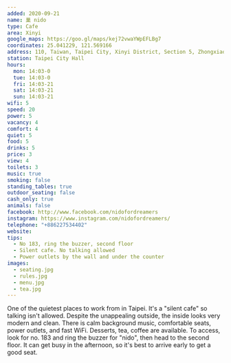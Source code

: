 ```yaml
---
added: 2020-09-21
name: 巢 nido
type: Cafe
area: Xinyi
google_maps: https://goo.gl/maps/kej72vwaYWpEFLBg7
coordinates: 25.041229, 121.569166
address: 110, Taiwan, Taipei City, Xinyi District, Section 5, Zhongxiao East Road, 183號2樓
station: Taipei City Hall
hours:
  mon: 14:03-0
  tue: 14:03-0
  fri: 14:03-21
  sat: 14:03-21
  sun: 14:03-21
wifi: 5
speed: 20
power: 5
vacancy: 4
comfort: 4
quiet: 5
food: 5
drinks: 5
price: 3
view: 4
toilets: 3
music: true
smoking: false
standing_tables: true
outdoor_seating: false
cash_only: true
animals: false
facebook: http://www.facebook.com/nidofordreamers
instagram: https://www.instagram.com/nidofordreamers/
telephone: "+886227534402"
website: 
tips:
  - No 183, ring the buzzer, second floor
  - Silent cafe. No talking allowed
  - Power outlets by the wall and under the counter
images:
  - seating.jpg
  - rules.jpg
  - menu.jpg
  - tea.jpg
---
```


One of the quietest places to work from in Taipei. It's a "silent cafe" so talking isn't allowed. Despite the unappealing outside, the inside looks very modern and clean. There is calm background music, comfortable seats, power outlets, and fast WiFi. Desserts, tea, coffee are available. To access, look for no. 183 and ring the buzzer for "nido", then head to the second floor. It can get busy in the afternoon, so it's best to arrive early to get a good seat.
